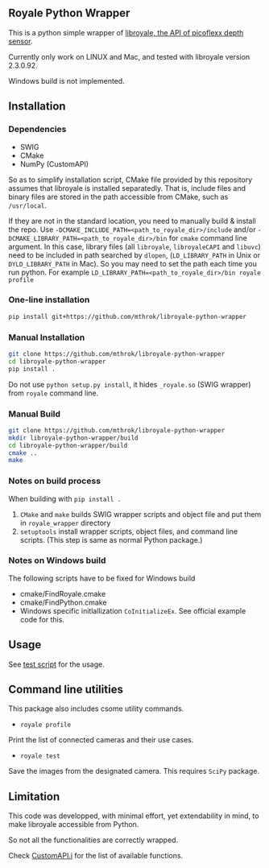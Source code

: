## Royale Python Wrapper

This is a python simple wrapper of [libroyale, the API of picoflexx depth sensor](http://pmdtec.com/picoflexx/software/).

Currently only work on LINUX and Mac, and tested with libroyale version 2.3.0.92.

Windows build is not implemented.


## Installation

### Dependencies

- SWIG
- CMake
- NumPy (CustomAPI)

So as to simplify installation script, CMake file provided by this repository assumes that libroyale is installed separatedly.
That is, include files and binary files are stored in the path accessible from CMake, such as `/usr/local`.

If they are not in the standard location, you need to manually build & install the repo.
Use `-DCMAKE_INCLUDE_PATH=<path_to_royale_dir>/include` and/or `-DCMAKE_LIBRARY_PATH=<path_to_royale_dir>/bin` for
`cmake` command line argument.
In this case, library files (all `libroyale`, `libroyaleCAPI` and `libuvc`) need to be included in path searched by `dlopen`,
(`LD_LIBRARY_PATH` in Unix or `DYLD_LIBRARY_PATH` in Mac). So you may need to set the path each time you run python.
For example `LD_LIBRARY_PATH=<path_to_royale_dir>/bin royale profile`


### One-line installation

```bash
pip install git+https://github.com/mthrok/libroyale-python-wrapper
```


### Manual Installation
```bash
git clone https://github.com/mthrok/libroyale-python-wrapper
cd libroyale-python-wrapper
pip install .
```

Do not use `python setup.py install`, it hides `_royale.so` (SWIG wrapper) from `royale` command line.


### Manual Build
```bash
git clone https://github.com/mthrok/libroyale-python-wrapper
mkdir libroyale-python-wrapper/build
cd libroyale-python-wrapper/build
cmake ..
make
```


### Notes on build process

When building with `pip install .`

1. `CMake` and `make` builds SWIG wrapper scripts and object file and put them in `royale_wrapper` directory
2. `setuptools` install wrapper scripts, object files, and command line scripts. (This step is same as normal Python package.)



### Notes on Windows build

The following scripts have to be fixed for Windows build

- cmake/FindRoyale.cmake
- cmake/FindPython.cmake
- Windows specific initlallization `CoInitializeEx`. See official example code for this.


## Usage

See [test script](royale_wrapper/test.py) for the usage.


## Command line utilities

This package also includes csome utility commands.

- `royale profile`

Print the list of connected cameras and their use cases.

- `royale test`

Save the images from the designated camera. This requires `SciPy` package.


## Limitation

This code was developped, with minimal effort, yet extendability in mind, to make libroyale accessible from Python.

So not all the functionalities are correctly wrapped.

Check [CustomAPI.i](src/CustomAPI.i) for the list of available functions.
